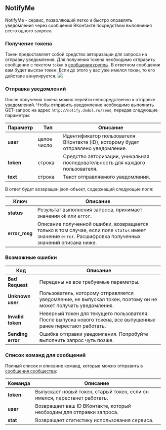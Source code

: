 ## NotifyMe

NotifyMe - сервис, позволяющий легко и быстро оправлять уведомления через сообщения ВКонтакте посредством выполнения всего одного запроса.

### Получение токена

Токен предоставляет собой средство авторизации для запроса на отправку уведомления. Для получения токена необходимо отправить сообщение с текстом `token` в [сообщения группы](http://vk.com/ntfyme). В ответном сообщении вам будет выслан токен. Если до этого у вас уже имелся токен, то его действие аннулируется.
![](http://img.dedol.ru/notifyme_token.png)

### Отправка уведомлений

После получения токена можно перейти непосредственно к отправке уведомлений. Чтобы отправить уведомление необходимо выполнить GET-запрос на адрес `http://notify.dedol.ru/send`, передав следующие параметры:

| Параметр | Тип | Описание |
|---|---|---|
| **user**  | целое число | Идентификатор пользователя ВКонтакте (ID), которому будет отправлено уведомление. |
| **token**  | строка | Средство авторизации, уникальная последовательность для каждого пользователя. |
| **text**  | строка | Текст отправляемого уведомления. |

В ответ будет возвращен json-объект, содержащий следующие поля:

| Ключ | Описание |
|---|---|
| **status**  | Результат выполнения запроса, принимает значения `ok` или `error`. |
| **error_msg**  | Описание полученной ошибки, возвращается только в том случае, если поле `status` имеет значение `error`. Расшифровка полученных значений описана ниже. |

### Возможные ошибки

| Код | Описание |
|---|---|
| **Bad Request** | Переданы не все требуемые параметры. |
| **Unknown user** | Пользователь, которому отправляется уведомление, не выпускал токен, поэтому он не может получать уведомления. |
| **Invalid token** | Неверный токен для текущего пользователя. После выпуска нового токена, все выпущенные ранее перестают работать. |
| **Sending error** | Ошибка отправки уведомления. Попробуйте выполнить запрос чуть позже. |

### Список команд для сообщений

Полный список и описание команд, которые можно отправить в [сообщения сообщества](http://vk.com/ntfyme):

| Команда | Описание |
|---|---|
| **token** | Выпускает новый токен, старый токен, если он имелся, перестанет работать. |
| **user** | Возвращает ваш ID ВКонтакте, который необходим для отправки запроса. |
| **stat** | Возвращает статистику использования сервиса. |
